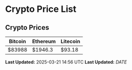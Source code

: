 # Crypto Price List

## Crypto Prices
| Bitcoin | Ethereum | Litecoin |
| ------- | -------- | -------- |
| $83988 | $1946.3 | $93.18 |
**Last Updated:** 2025-03-21 14:56 UTC
**Last Updated:** $DATE$
